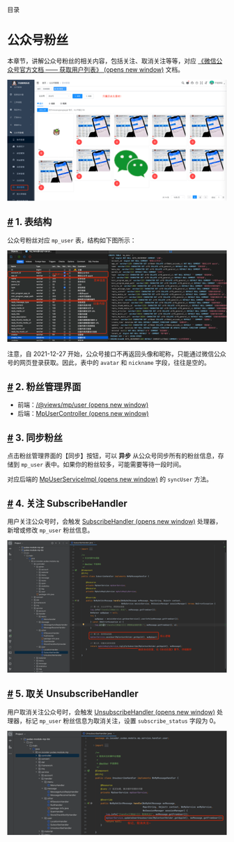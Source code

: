 目录

# 公众号粉丝

本章节，讲解公众号粉丝的相关内容，包括关注、取消关注等等，对应 [《微信公众号官方文档 —— 获取用户列表》 (opens new window)](https://developers.weixin.qq.com/doc/offiaccount/User_Management/Getting_a_User_List.html) 文档。

![粉丝管理](./static/界面.png)

## [#](#_1-表结构) 1. 表结构

公众号粉丝对应 `mp_user` 表，结构如下图所示：

![表结构](./static/表结构.png)

注意，自 2021-12-27 开始，公众号接口不再返回头像和昵称，只能通过微信公众号的网页登录获取。因此，表中的 `avatar` 和 `nickname` 字段，往往是空的。

## [#](#_2-粉丝管理界面) 2. 粉丝管理界面

*   前端：[/@views/mp/user (opens new window)](https://github.com/yudaocode/yudao-ui-admin-vue2/blob/master/src/views/mp/user/index.vue)
*   后端：[MpUserController (opens new window)](https://github.com/YunaiV/yudao-cloud/blob/master/yudao-module-mp/yudao-module-mp-biz/src/main/java/cn/iocoder/yudao/module/mp/controller/admin/user/MpUserController.java)

## [#](#_3-同步粉丝) 3. 同步粉丝

点击粉丝管理界面的【同步】按钮，可以 **异步** 从公众号同步所有的粉丝信息，存储到 `mp_user` 表中。如果你的粉丝较多，可能需要等待一段时间。

对应后端的 [MpUserServiceImpl (opens new window)](https://github.com/YunaiV/yudao-cloud/blob/master/yudao-module-mp/yudao-module-mp-biz/src/main/java/cn/iocoder/yudao/module/mp/service/user/MpUserServiceImpl.java#L95-L161) 的 `syncUser` 方法。

## [#](#_4-关注-subscribehandler) 4. 关注 SubscribeHandler

用户关注公众号时，会触发 [SubscribeHandler (opens new window)](https://github.com/YunaiV/yudao-cloud/blob/master/yudao-module-mp/yudao-module-mp-biz/src/main/java/cn/iocoder/yudao/module/mp/service/handler/user/SubscribeHandler.java) 处理器，新增或修改 `mp_user` 粉丝信息。

![SubscribeHandler](./static/SubscribeHandler.png)

## [#](#_5-取关-unsubscribehandler) 5. 取关 UnsubscribeHandler

用户取消关注公众号时，会触发 [UnsubscribeHandler (opens new window)](https://github.com/YunaiV/yudao-cloud/blob/master/yudao-module-mp/yudao-module-mp-biz/src/main/java/cn/iocoder/yudao/module/mp/service/handler/user/UnsubscribeHandler.java) 处理器，标记 `mp_user` 粉丝信息为取消关注，设置 `subscribe_status` 字段为 0。

![UnsubscribeHandler](./static/UnsubscribeHandler.png)